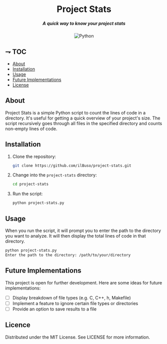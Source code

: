 <div align="center">

# Project Stats
##### A quick way to know your project stats
![Python](https://img.shields.io/badge/Python-3776AB?style=for-the-badge&logo=python&logoColor=white)

</div>

## ⇁ TOC

* [About](#about)
* [Installation](#installation)
* [Usage](#usage)
* [Future Implementations](#future-implementations)
* [License](#license)

## About
Project Stats is a simple Python script to count the lines of code in a directory. It's useful for getting a quick overview of your project's size. The script recursively goes through all files in the specified directory and counts non-empty lines of code.

## Installation
1. Clone the repository:
    ```sh
    git clone https://github.com/ilBuso/project-stats.git
    ```

2. Change into the `project-stats` directory:
    ```sh
    cd project-stats
    ```

3. Run the script:
    ```sh
    python project-stats.py
    ```

## Usage
When you run the script, it will prompt you to enter the path to the directory you want to analyze. It will then display the total lines of code in that directory.

```sh
python project-stats.py
Enter the path to the directory: /path/to/your/directory
```

## Future Implementations
This project is open for further development. Here are some ideas for future implementations:
- [ ] Display breakdown of file types (e.g. C, C++, h, Makefile)
- [ ] Implement a feature to ignore certain file types or directories
- [ ] Provide an option to save results to a file

## Licence
Distributed under the MIT License. See LICENSE for more information.